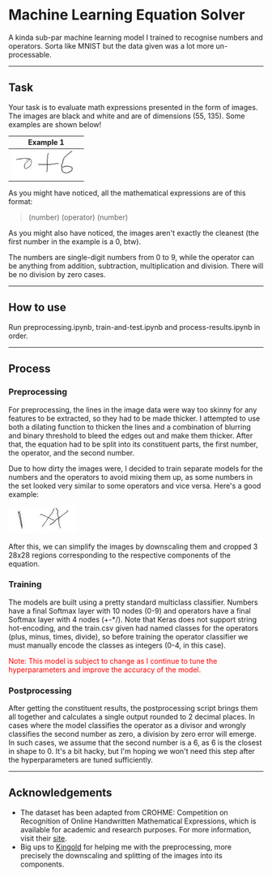 # Machine Learning Equation Solver
A kinda sub-par machine learning model I trained to recognise numbers and operators.
Sorta like MNIST but the data given was a lot more un-processable.

---

## Task
Your task is to evaluate math expressions presented in the form of images. The images are black and white and are of dimensions (55, 135). Some examples are shown below!

|Example 1   |
|------------|
|	![Example image](images/example.jpg)|

As you might have noticed, all the mathematical expressions are of this format:

> (number) (operator) (number)

As you might also have noticed, the images aren't exactly the cleanest (the first number in the example is a 0, btw).

The numbers are single-digit numbers from 0 to 9, while the operator can be anything from addition, subtraction, multiplication and division. There will be no division by zero cases.

---

## How to use
Run preprocessing.ipynb, train-and-test.ipynb and process-results.ipynb in order.

---

## Process

### Preprocessing
For preprocessing, the lines in the image data were way too skinny for any features to be extracted, so they had to be made thicker. I attempted to use both a dilating function to thicken the lines and a combination of blurring and binary threshold to bleed the edges out and make them thicker. After that, the equation had to be split into its constituent parts, the first number, the operator, and the second number.

Due to how dirty the images were, I decided to train separate models for the numbers and the operators to avoid mixing them up, as some numbers in the set looked very similar to some operators and vice versa. Here's a good example:

![Example image](images/bad-data.jpg)

After this, we can simplify the images by downscaling them and cropped 3 28x28 regions corresponding to the respective components of the equation.

### Training
The models are built using a pretty standard multiclass classifier. Numbers have a final Softmax layer with 10 nodes (0-9) and operators have a final Softmax layer with 4 nodes (+-\*/). Note that Keras does not support string hot-encoding, and the train.csv given had named classes for the operators (plus, minus, times, divide), so before training the operator classifier we must manually encode the classes as integers (0-4, in this case).

<span style="color:red">Note: This model is subject to change as I continue to tune the hyperparameters and improve the accuracy of the model.</span>

### Postprocessing
After getting the constituent results, the postprocessing script brings them all together and calculates a single output rounded to 2 decimal places. In cases where the model classifies the operator as a divisor and wrongly classifies the second number as zero, a division by zero error will emerge. In such cases, we assume that the second number is a 6, as 6 is the closest in shape to 0. It's a bit hacky, but I'm hoping we won't need this step after the hyperparameters are tuned sufficiently.

---

## Acknowledgements
- The dataset has been adapted from CROHME: Competition on Recognition of Online Handwritten Mathematical Expressions, which is available for academic and research purposes. For more information, visit their [site](http://www.isical.ac.in/~crohme/index.html).
- Big ups to [Kingold](https://github.com/kgwxf) for helping me with the preprocessing, more precisely the downscaling and splitting of the images into its components.
